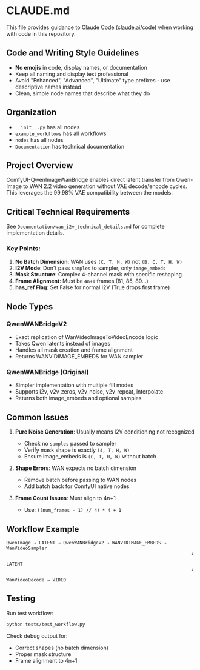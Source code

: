 # CLAUDE.md

This file provides guidance to Claude Code (claude.ai/code) when working with code in this repository.

## Code and Writing Style Guidelines

- **No emojis** in code, display names, or documentation
- Keep all naming and display text professional
- Avoid "Enhanced", "Advanced", "Ultimate" type prefixes - use descriptive names instead
- Clean, simple node names that describe what they do

## Organization
- `__init__.py` has all nodes
- `example_workflows` has all workflows
- `nodes` has all nodes
- `Documentation` has technical documentation

## Project Overview

ComfyUI-QwenImageWanBridge enables direct latent transfer from Qwen-Image to WAN 2.2 video generation without VAE decode/encode cycles. This leverages the 99.98% VAE compatibility between the models.

## Critical Technical Requirements

See `Documentation/wan_i2v_technical_details.md` for complete implementation details.

### Key Points:
1. **No Batch Dimension**: WAN uses `(C, T, H, W)` not `(B, C, T, H, W)`
2. **I2V Mode**: Don't pass `samples` to sampler, only `image_embeds`
3. **Mask Structure**: Complex 4-channel mask with specific reshaping
4. **Frame Alignment**: Must be `4n+1` frames (81, 85, 89...)
5. **has_ref Flag**: Set False for normal I2V (True drops first frame)

## Node Types

### QwenWANBridgeV2
- Exact replication of WanVideoImageToVideoEncode logic
- Takes Qwen latents instead of images
- Handles all mask creation and frame alignment
- Returns WANVIDIMAGE_EMBEDS for WAN sampler

### QwenWANBridge (Original)
- Simpler implementation with multiple fill modes
- Supports i2v, v2v_zeros, v2v_noise, v2v_repeat, interpolate
- Returns both image_embeds and optional samples

## Common Issues

1. **Pure Noise Generation**: Usually means I2V conditioning not recognized
   - Check no `samples` passed to sampler
   - Verify mask shape is exactly `(4, T, H, W)`
   - Ensure image_embeds is `(C, T, H, W)` without batch

2. **Shape Errors**: WAN expects no batch dimension
   - Remove batch before passing to WAN nodes
   - Add batch back for ComfyUI native nodes

3. **Frame Count Issues**: Must align to 4n+1
   - Use: `((num_frames - 1) // 4) * 4 + 1`

## Workflow Example

```
QwenImage → LATENT → QwenWANBridgeV2 → WANVIDIMAGE_EMBEDS → WanVideoSampler
                                                                    ↓
                                                                 LATENT
                                                                    ↓
                                                            WanVideoDecode → VIDEO
```

## Testing

Run test workflow:
```bash
python tests/test_workflow.py
```

Check debug output for:
- Correct shapes (no batch dimension)
- Proper mask structure
- Frame alignment to 4n+1
